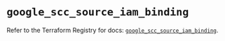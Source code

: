 # `google_scc_source_iam_binding`

Refer to the Terraform Registry for docs: [`google_scc_source_iam_binding`](https://registry.terraform.io/providers/hashicorp/google-beta/6.36.1/docs/resources/google_scc_source_iam_binding).
